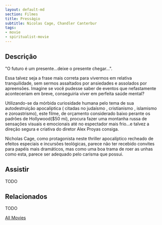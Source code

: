 ```yaml
---
layout: default-md
section: Filmes
title: Presságio
subtitle: Nicolas Cage, Chandler Canterbur
tags: 
- movie
- spiritualist-movie
---
```


## Descrição
"O futuro é um presente...deixe o presente chegar...".

Essa talvez seja a frase mais correta para vivermos  em relativa tranquilidade, sem sermos assaltados por ansiedades e assolados por apreensões. Imagine se você pudesse saber de eventos que nefastamente aconteceriam em breve, conseguiria viver em perfeita saúde mental?

Utilizando-se da mórbida curiosidade humana pelo  tema  de sua autodestruição apocalíptica ( citadas  no judaísmo , cristianismo , islamismo e zoroastrismo), este filme, de orçamento considerado baixo perante os padrões de Hollywood($50 mi), procura  fazer uma montanha russa de sensações visuais e emocionais até no espectador mais frio...e talvez  a direção segura e criativa  do diretor Alex Proyas consiga.

Nicholas Cage, como protagonista neste thriller apocalíptico recheado de efeitos especiais e incursões teológicas, parece não ter  recebido  convites para papéis mais dramáticos, mas como uma boa trama de roer as unhas como esta,  parece ser adequado pelo carisma que possui.

## Assistir
TODO

## Relacionados
TODO


<a href="/movies" class="button">All Movies</a>
